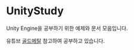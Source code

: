# UnityStudy
Unity Engine을 공부하기 위한 예제와 문서 모음입니다.

유튜브 [골드메탈](https://www.youtube.com/c/GoldMetal/playlists?view=50&sort=dd&shelf_id=2) 참고하여 공부하고 있습니다.
